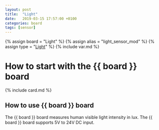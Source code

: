 ```yaml
---
layout: post
title:  "Light"
date:   2019-03-15 17:57:00 +0100
categories: board
tags: [sensor]
---
```

{% assign board = "Light" %}
{% assign alias = "light_sensor_mod" %}
{% assign type = "[Light](/module/light)" %}
{% include var.md %}

# How to start with the {{ board }} board
{% include card.md %}

## How to use {{ board }} board

The {{ board }} board measures human visible light intensity in lux.
The {{ board }} board supports 5V to 24V DC input.
